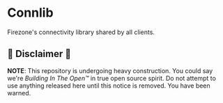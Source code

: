 # Connlib

Firezone's connectivity library shared by all clients.

## 🚧 Disclaimer 🚧

**NOTE**: This repository is undergoing heavy construction. You could say we're
_Building In The Open™_ in true open source spirit. Do not attempt to use
anything released here until this notice is removed. You have been warned.
